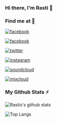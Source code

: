 ### Hi there, I'm Rasti 👋

### Find me at :mag_right:

[![facebook](https://img.shields.io/badge/facebook-@rastitkac-3b5998)](https://facebook.com/rastitkac)

[![facebook](https://img.shields.io/badge/facebook-@rastitkacmusic-3b5998)](https://facebook.com/rastitkacmusic)

[![twitter](https://img.shields.io/badge/twitter-@rastitkac-00acee)](https://twitter.com/rastitkac)

[![instagram](https://img.shields.io/badge/instagram-@rastitkac-3f729b)](https://instagram.com/rastitkac)

[![soundcloud](https://img.shields.io/badge/soundcloud-@rasti--tkac-ff7700)](https://soundcloud.com/rasti-tkac)

[![mixcloud](https://img.shields.io/badge/mixcloud-@rastitkac-52aad8)](https://mixcloud.com/rastitkac)

### My Github Stats :zap:

![Rastis's github stats](https://github-readme-stats.vercel.app/api?username=rastitkac&count_private=true&show_icons=true&theme=onedark)

![Top Langs](https://github-readme-stats.vercel.app/api/top-langs/?username=rastitkac&layout=compact&theme=onedark)
